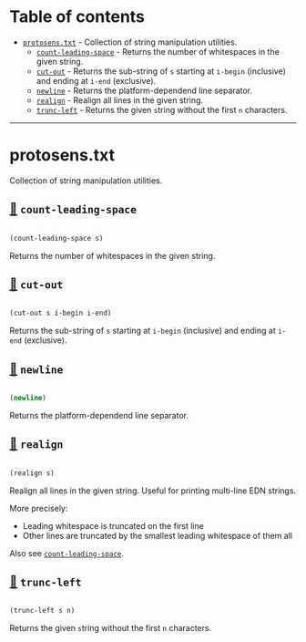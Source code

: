 # Table of contents
-  [`protosens.txt`](#protosens.txt)  - Collection of string manipulation utilities.
    -  [`count-leading-space`](#protosens.txt/count-leading-space) - Returns the number of whitespaces in the given string.
    -  [`cut-out`](#protosens.txt/cut-out) - Returns the sub-string of <code>s</code> starting at <code>i-begin</code> (inclusive) and ending at <code>i-end</code> (exclusive).
    -  [`newline`](#protosens.txt/newline) - Returns the platform-dependend line separator.
    -  [`realign`](#protosens.txt/realign) - Realign all lines in the given string.
    -  [`trunc-left`](#protosens.txt/trunc-left) - Returns the given <code>s</code>tring without the first <code>n</code> characters.

-----
# <a name="protosens.txt">protosens.txt</a>


Collection of string manipulation utilities.




## <a name="protosens.txt/count-leading-space">[:page_facing_up:](https://github.com/protosens/monorepo.cljc/blob/develop/module/txt/src/main/clj/protosens/txt.clj#L19-L29) `count-leading-space`</a>
``` clojure

(count-leading-space s)
```


Returns the number of whitespaces in the given string.

## <a name="protosens.txt/cut-out">[:page_facing_up:](https://github.com/protosens/monorepo.cljc/blob/develop/module/txt/src/main/clj/protosens/txt.clj#L33-L42) `cut-out`</a>
``` clojure

(cut-out s i-begin i-end)
```


Returns the sub-string of `s` starting at `i-begin` (inclusive) and ending
   at `i-end` (exclusive).

## <a name="protosens.txt/newline">[:page_facing_up:](https://github.com/protosens/monorepo.cljc/blob/develop/module/txt/src/main/clj/protosens/txt.clj#L46-L52) `newline`</a>
``` clojure

(newline)
```


Returns the platform-dependend line separator.

## <a name="protosens.txt/realign">[:page_facing_up:](https://github.com/protosens/monorepo.cljc/blob/develop/module/txt/src/main/clj/protosens/txt.clj#L56-L86) `realign`</a>
``` clojure

(realign s)
```


Realign all lines in the given string.
   Useful for printing multi-line EDN strings.
 
   More precisely:

   - Leading whitespace is truncated on the first line
   - Other lines are truncated by the smallest leading whitespace of them all
  
   Also see [`count-leading-space`](#protosens.txt/count-leading-space).

## <a name="protosens.txt/trunc-left">[:page_facing_up:](https://github.com/protosens/monorepo.cljc/blob/develop/module/txt/src/main/clj/protosens/txt.clj#L90-L98) `trunc-left`</a>
``` clojure

(trunc-left s n)
```


Returns the given `s`tring without the first `n` characters.
